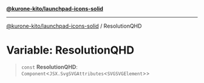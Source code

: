 [**@kurone-kito/launchpad-icons-solid**](../README.md)

***

[@kurone-kito/launchpad-icons-solid](../globals.md) / ResolutionQHD

# Variable: ResolutionQHD

> `const` **ResolutionQHD**: `Component`\<`JSX.SvgSVGAttributes`\<`SVGSVGElement`\>\>
